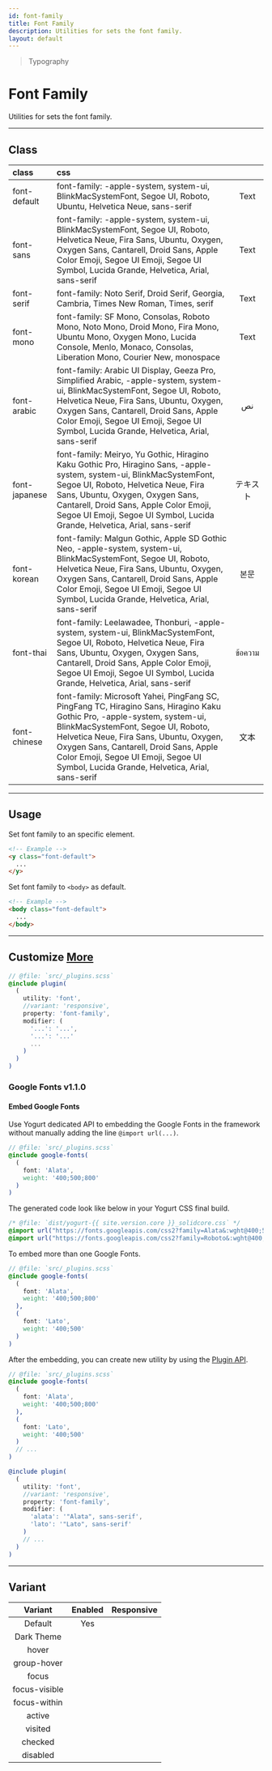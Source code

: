 ```yaml
---
id: font-family
title: Font Family
description: Utilities for sets the font family.
layout: default
---
```


> Typography

# Font Family

Utilities for sets the font family.

---

## Class

| <span class="px-3 py-1 text-white (dark)text-charcoal-100 bg-charcoal-100 (dark)bg-gray-600 rounded-full">class</span> | <span class="px-3 py-1 text-white (dark)text-charcoal-100 bg-charcoal-100 (dark)bg-gray-600 rounded-full">css</span> | |
|:--|:--|:-:|
| font-default | font-family: -apple-system, system-ui, BlinkMacSystemFont, Segoe UI, Roboto, Ubuntu, Helvetica Neue, sans-serif | <y class="px-2 text-lg font-default bg-white">Text</y> |
| font-sans | font-family: -apple-system, system-ui, BlinkMacSystemFont, Segoe UI, Roboto, Helvetica Neue, Fira Sans, Ubuntu, Oxygen, Oxygen Sans, Cantarell, Droid Sans, Apple Color Emoji, Segoe UI Emoji, Segoe UI Symbol, Lucida Grande, Helvetica, Arial, sans-serif | <y class="px-2 text-lg font-sans bg-white">Text</y> |
| font-serif | font-family: Noto Serif, Droid Serif, Georgia, Cambria, Times New Roman, Times, serif | <y class="px-2 text-lg font-serif bg-white">Text</y> |
| font-mono | font-family: SF Mono, Consolas, Roboto Mono, Noto Mono, Droid Mono, Fira Mono, Ubuntu Mono, Oxygen Mono, Lucida Console, Menlo, Monaco, Consolas, Liberation Mono, Courier New, monospace | <y class="px-2 text-lg font-mono bg-white">Text</y> |
| font-arabic | font-family: Arabic UI Display, Geeza Pro, Simplified Arabic, -apple-system, system-ui, BlinkMacSystemFont, Segoe UI, Roboto, Helvetica Neue, Fira Sans, Ubuntu, Oxygen, Oxygen Sans, Cantarell, Droid Sans, Apple Color Emoji, Segoe UI Emoji, Segoe UI Symbol, Lucida Grande, Helvetica, Arial, sans-serif | <y class="px-2 text-lg font-arabic bg-white">نص</y> |
| font-japanese | font-family: Meiryo, Yu Gothic, Hiragino Kaku Gothic Pro, Hiragino Sans, -apple-system, system-ui, BlinkMacSystemFont, Segoe UI, Roboto, Helvetica Neue, Fira Sans, Ubuntu, Oxygen, Oxygen Sans, Cantarell, Droid Sans, Apple Color Emoji, Segoe UI Emoji, Segoe UI Symbol, Lucida Grande, Helvetica, Arial, sans-serif | <y class="px-2 text-lg font-japanese bg-white">テキスト</y> |
| font-korean | font-family: Malgun Gothic, Apple SD Gothic Neo, -apple-system, system-ui, BlinkMacSystemFont, Segoe UI, Roboto, Helvetica Neue, Fira Sans, Ubuntu, Oxygen, Oxygen Sans, Cantarell, Droid Sans, Apple Color Emoji, Segoe UI Emoji, Segoe UI Symbol, Lucida Grande, Helvetica, Arial, sans-serif | <y class="px-2 text-lg font-korean bg-white">본문</y> |
| font-thai | font-family: Leelawadee, Thonburi, -apple-system, system-ui, BlinkMacSystemFont, Segoe UI, Roboto, Helvetica Neue, Fira Sans, Ubuntu, Oxygen, Oxygen Sans, Cantarell, Droid Sans, Apple Color Emoji, Segoe UI Emoji, Segoe UI Symbol, Lucida Grande, Helvetica, Arial, sans-serif | <y class="px-2 text-lg font-thai bg-white">ข้อความ</y> |
| font-chinese | font-family: Microsoft Yahei, PingFang SC, PingFang TC, Hiragino Sans, Hiragino Kaku Gothic Pro, -apple-system, system-ui, BlinkMacSystemFont, Segoe UI, Roboto, Helvetica Neue, Fira Sans, Ubuntu, Oxygen, Oxygen Sans, Cantarell, Droid Sans, Apple Color Emoji, Segoe UI Emoji, Segoe UI Symbol, Lucida Grande, Helvetica, Arial, sans-serif | <y class="px-2 text-lg font-chinese bg-white">文本</y> |

---

## Usage

Set font family to an specific element.

```html
<!-- Example -->
<y class="font-default">
  ...
</y>
```

Set font family to `<body>` as default.

```html
<!-- Example -->
<body class="font-default">
  ...
</body>
```

---

## Customize <a class="ml-1 px-2 py-1 text-sm text-gray-600 (dark)text-charcoal-100 bg-gray-300 (dark)bg-gray-600" href="/plugin-api/">More</a>

```scss
// @file: `src/_plugins.scss`
@include plugin(
  (
    utility: 'font',
    //variant: 'responsive',
    property: 'font-family',
    modifier: (
      '...': '...',
      '...': '...'
      ...
    )
  )
)
```

### Google Fonts <span class="ml-1 px-2 py-1 text-sm text-gray-600 (dark)text-charcoal-100 bg-gray-300 (dark)bg-gray-600">v1.1.0</span>

#### Embed Google Fonts

Use Yogurt dedicated API to embedding the Google Fonts in the framework without manually adding the line `@import url(...)`.


```scss
// @file: `src/_plugins.scss`
@include google-fonts(
  (
    font: 'Alata',
    weight: '400;500;800'
  )
)
```

The generated code look like below in your Yogurt CSS final build.

```css
/* @file: `dist/yogurt-{{ site.version.core }}_solidcore.css` */
@import url("https://fonts.googleapis.com/css2?family=Alata&:wght@400;500;800&display=swap");
@import url("https://fonts.googleapis.com/css2?family=Roboto&:wght@400;500&display=swap");
```

To embed more than one Google Fonts.

```scss
// @file: `src/_plugins.scss`
@include google-fonts(
  (
    font: 'Alata',
    weight: '400;500;800'
  ),
  (
    font: 'Lato',
    weight: '400;500'
  )
)
```

After the embedding, you can create new utility by using the [Plugin API](/plugin-api/).

```scss
// @file: `src/_plugins.scss`
@include google-fonts(
  (
    font: 'Alata',
    weight: '400;500;800'
  ),
  (
    font: 'Lato',
    weight: '400;500'
  )
  // ...
)

@include plugin(
  (
    utility: 'font',
    //variant: 'responsive',
    property: 'font-family',
    modifier: (
      'alata': '"Alata", sans-serif',
      'lato': '"Lato", sans-serif'
    )
    // ...
  )
)
```

---

## Variant

| <span class="font-semibold underline">Variant</span> | <span class="font-semibold underline">Enabled</span> | <span class="font-semibold underline">Responsive</span> |
|:-:|:-:|:-:|
| Default | Yes | |
| Dark Theme | | |
| hover| | |
| group-hover | | |
| focus | | |
| focus-visible | | |
| focus-within | | |
| active | | |
| visited | | |
| checked | | |
| disabled | | |